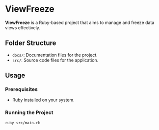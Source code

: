 # ViewFreeze

**ViewFreeze** is a Ruby-based project that aims to manage and freeze data views effectively.

## Folder Structure
- `docs/`: Documentation files for the project.
- `src/`: Source code files for the application.

## Usage

### Prerequisites
- Ruby installed on your system.

### Running the Project
```bash
ruby src/main.rb
```
